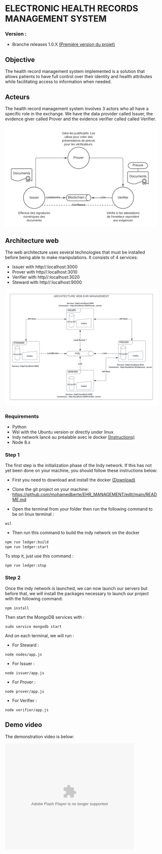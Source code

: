 # ELECTRONIC HEALTH RECORDS MANAGEMENT SYSTEM
### Version :
* Branche releases 1.0.X [(Première version du projet)](https://github.com/mohamedberte/EHR_MANAGEMENT/tree/release/1.0.x)
## Objective
The health record management system implemented is a solution that allows patients to have full control over their identity and health attributes while facilitating access to information when needed.

## Acteurs
The health record management system involves 3 actors who all have a specific role in the exchange. We have the data provider called Issuer, the evidence giver called Prover and the evidence verifier called 
called Verifier.

![Credential Model](Docs/img/ACTOR.png)



## Architecture web
The web architecture uses several technologies that must be installed before being able to make manipulations. It consists of 4 services:
- Issuer with http//:localhost:3000
- Prover with http//:localhost:3010
- Verifier with http//:localhost:3020
- Steward with http//:localhost:9000

![Credential Model](Docs/img/ARCHI_WEB_EHR.png)


### Requirements
* Python 
* Wsl with the Ubuntu version or directly under linux
* Indy network lancé au préalable avec le docker [(Instructions)](https://github.com/TrustNetPK/indy-env-setup) 
* Node 8.x

### Step 1
The first step is the initialization phase of the Indy network. If this has not yet been done on your machine, you should follow these instructions below:
* First you need to download and install the docker [(Download)](https://www.docker.com/)

* Clone the git project on your machine: https://github.com/mohamedberte/EHR_MANAGEMENT/edit/main/README.md

* Open the terminal from your folder then run the following command to be on linux terminal :
```console
wsl
```

* Then run this command to build the indy network on the docker

```console
npm run ledger:build
npm run ledger:start
```
To stop it, just use this command :
```console
npm run ledger:stop
```


### Step 2
Once the indy network is launched, we can now launch our servers but before that, we will install the packages necessary to launch our project with the following command:

```console
npm install
```
Then start the MongoDB services with :
```console
sudo service mongodb start
```
And on each terminal, we will run :
* For Steward :
```console
node nodes/app.js
```
* For Issuer :
```console
node issuer/app.js
```
* For Prover :
```console
node prover/app.js
```
* For Verifier :
```console
node verifier/app.js
```

## Demo video
The demonstration video is below:
<object width="425" height="350">
  <param name="movie" value="#" />
  <param name="wmode" value="transparent" />
  <embed src="#"
         type="application/x-shockwave-flash"
         wmode="transparent" width="425" height="350" />
</object>
</hr>
